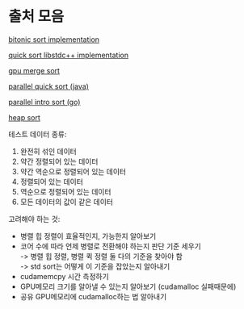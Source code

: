 출처 모음
=

[bitonic sort implementation](https://gist.github.com/mre/1392067)

[quick sort libstdc++ implementation](https://github.com/gcc-mirror/gcc/blob/d9375e490072d1aae73a93949aa158fcd2a27018/libstdc%2B%2B-v3/include/bits/stl_algo.h#L1950)

[gpu merge sort](https://github.com/rbga/CUDA-Merge-and-Bitonic-Sort/tree/master)

[parallel quick sort (java)](https://github.com/kdgyun/Sorting_Algorithm/blob/master/SortingAlgorithm/Java/ParallelSort/ParallelLeftPivotQuickSort.java)

[parallel intro sort (go)](https://github.com/kdgyun/GoSortingAlgorithms/blob/main/sorts/parallel_intro_sort.go)

[heap sort](https://github.com/ArminGh02/sorting-algorithms/blob/main/include/sorting_algorithms/sort.hpp#L193)

테스트 데이터 종류:
1. 완전히 섞인 데이터
2. 약간 정렬되어 있는 데이터
3. 약간 역순으로 정렬되어 있는 데이터
4. 정렬되어 있는 데이터
5. 역순으로 정렬되어 있는 데이터
6. 모든 데이터의 값이 같은 데이터

고려해야 하는 것:   
- 병렬 힙 정렬이 효율적인지, 가능한지 알아보기
- 코어 수에 따라 언제 병렬로 전환해야 하는지 판단 기준 세우기   
  -> 병렬 힙 정렬, 병렬 퀵 정렬 둘 다의 기준을 찾아야 함   
  -> std sort는 어떻게 이 기준을 잡았는지 알아내기
- cudamemcpy 시간 측정하기
- GPU메모리 크기를 알아낼 수 있는지 알아보기 (cudamalloc 실패때문에)   
- 공유 GPU메모리에 cudamalloc하는 법 알아내기